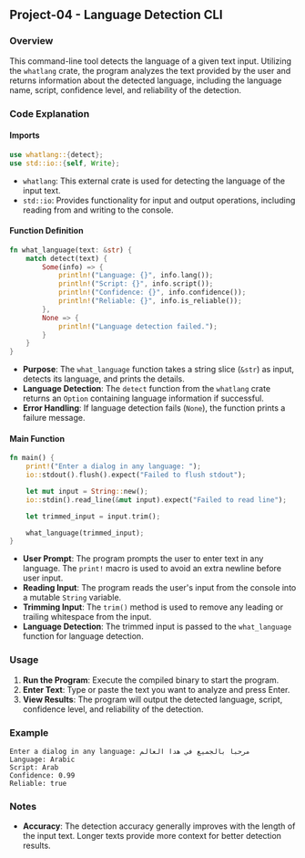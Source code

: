 

## Project-04 - Language Detection CLI

### Overview
This command-line tool detects the language of a given text input. Utilizing the `whatlang` crate, the program analyzes the text provided by the user and returns information about the detected language, including the language name, script, confidence level, and reliability of the detection.

### Code Explanation

#### Imports

```rust
use whatlang::{detect};
use std::io::{self, Write};
```
- `whatlang`: This external crate is used for detecting the language of the input text.
- `std::io`: Provides functionality for input and output operations, including reading from and writing to the console.

#### Function Definition

```rust
fn what_language(text: &str) {
    match detect(text) {
        Some(info) => {
            println!("Language: {}", info.lang());
            println!("Script: {}", info.script());
            println!("Confidence: {}", info.confidence());
            println!("Reliable: {}", info.is_reliable());
        },
        None => {
            println!("Language detection failed.");
        }
    }
}
```
- **Purpose**: The `what_language` function takes a string slice (`&str`) as input, detects its language, and prints the details.
- **Language Detection**: The `detect` function from the `whatlang` crate returns an `Option` containing language information if successful.
- **Error Handling**: If language detection fails (`None`), the function prints a failure message.

#### Main Function

```rust
fn main() {
    print!("Enter a dialog in any language: ");
    io::stdout().flush().expect("Failed to flush stdout");

    let mut input = String::new();
    io::stdin().read_line(&mut input).expect("Failed to read line");

    let trimmed_input = input.trim();

    what_language(trimmed_input);
}
```
- **User Prompt**: The program prompts the user to enter text in any language. The `print!` macro is used to avoid an extra newline before user input.
- **Reading Input**: The program reads the user's input from the console into a mutable `String` variable.
- **Trimming Input**: The `trim()` method is used to remove any leading or trailing whitespace from the input.
- **Language Detection**: The trimmed input is passed to the `what_language` function for language detection.

### Usage
1. **Run the Program**: Execute the compiled binary to start the program.
2. **Enter Text**: Type or paste the text you want to analyze and press Enter.
3. **View Results**: The program will output the detected language, script, confidence level, and reliability of the detection.

### Example
```
Enter a dialog in any language: مرحبا بالجميع في هدا العالم
Language: Arabic
Script: Arab
Confidence: 0.99
Reliable: true
```

### Notes

- **Accuracy**: The detection accuracy generally improves with the length of the input text. Longer texts provide more context for better detection results.



